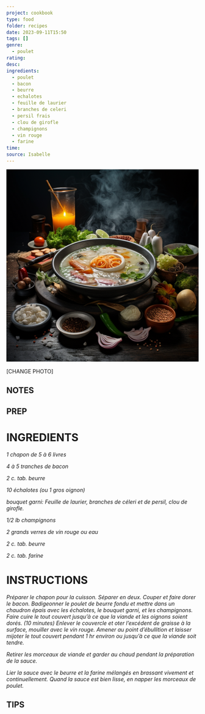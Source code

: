 ```yaml
---
project: cookbook
type: food
folder: recipes
date: 2023-09-11T15:50
tags: []
genre:
  - poulet
rating: 
desc: 
ingredients:
  - poulet
  - bacon
  - beurre
  - echalotes
  - feuille de laurier
  - branches de celeri
  - persil frais
  - clou de girofle
  - champignons
  - vin rouge
  - farine
time: 
source: Isabelle
---
```


![IMAGE](_default.png)


[CHANGE PHOTO]


## NOTES




## PREP


# INGREDIENTS

_1 chapon de 5 à 6 livres_

_4 à 5 tranches de bacon_

_2 c. tab. beurre_

_10 échalotes (ou 1 gros oignon)_

_bouquet garni: Feuille de laurier,_
_branches de céleri et de persil,_
_clou de girofle._

_1/2 lb champignons_

_2 grands verres de vin rouge ou_
_eau_

_2 c. tab. beurre_

_2 c. tab. farine_



# INSTRUCTIONS

_Préparer le chapon pour la cuisson. Séparer_
_en deux. Couper et faire dorer le bacon. Badigeonner_
_le poulet de beurre fondu et mettre_
_dans un chaudron épais avec les échalotes,_
_le bouquet garni, et les champignons. Faire_
_cuire le tout couvert jusqu’à ce que la viande_
_et les oignons soient dorés. (10 minutes)_
_Enlever le couvercle et oter l’excédent de_
_graisse à la surface, mouiller avec le vin rouge._
_Amener au point d’ébullition et laisser mijoter_
_le tout couvert pendant 1 hr environ ou_
_jusqu’à ce que la viande soit tendre._

_Retirer les morceaux de viande et garder au_
_chaud pendant la préparation de la sauce._

_Lier la sauce avec le beurre et la farine mélangés_
_en brassant vivement et continuellement._
_Quand la sauce est bien lisse, en napper les_
_morceaux de poulet._
## TIPS



